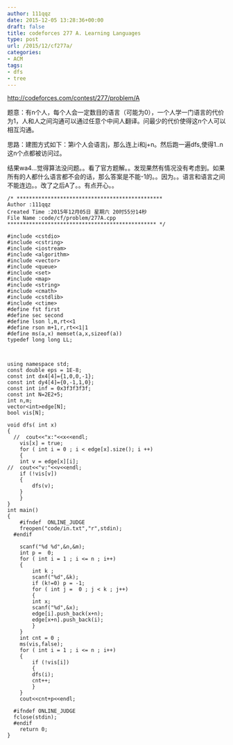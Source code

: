 ```yaml
---
author: 111qqz
date: 2015-12-05 13:28:36+00:00
draft: false
title: codeforces 277 A. Learning Languages
type: post
url: /2015/12/cf277a/
categories:
- ACM
tags:
- dfs
- tree
---
```


http://codeforces.com/contest/277/problem/A

题意：有n个人，每个人会一定数目的语言（可能为0），一个人学一门语言的代价为1，人和人之间沟通可以通过任意个中间人翻译。问最少的代价使得这n个人可以相互沟通。

思路：建图方式如下：第i个人会语言j，那么连上i和j+n。然后跑一遍dfs,使得1..n这n个点都被访问过。


结果wa4...觉得算法没问题。。看了官方题解。。发现果然有情况没有考虑到。如果所有的人都什么语言都不会的话，那么答案是不能-1的。。因为。。语言和语言之间不能连边。。改了之后A了。。有点开心。。

 

    
    /* ***********************************************
    Author :111qqz
    Created Time :2015年12月05日 星期六 20时55分14秒
    File Name :code/cf/problem/277A.cpp
    ************************************************ */
    
    #include <cstdio>
    #include <cstring>
    #include <iostream>
    #include <algorithm>
    #include <vector>
    #include <queue>
    #include <set>
    #include <map>
    #include <string>
    #include <cmath>
    #include <cstdlib>
    #include <ctime>
    #define fst first
    #define sec second
    #define lson l,m,rt<<1
    #define rson m+1,r,rt<<1|1
    #define ms(a,x) memset(a,x,sizeof(a))
    typedef long long LL;
    
    
    
    using namespace std;
    const double eps = 1E-8;
    const int dx4[4]={1,0,0,-1};
    const int dy4[4]={0,-1,1,0};
    const int inf = 0x3f3f3f3f;
    const int N=2E2+5;
    int n,m;
    vector<int>edge[N];
    bool vis[N];
    
    void dfs( int x)
    {
      //  cout<<"x:"<<x<<endl;
        vis[x] = true;
        for ( int i = 0 ; i < edge[x].size(); i ++)
        {
    	int v = edge[x][i];
    //	cout<<"v:"<<v<<endl;
    	if (!vis[v])
    	{
    	    dfs(v);
    	}
        }
    }
    int main()
    {
    	#ifndef  ONLINE_JUDGE 
    	freopen("code/in.txt","r",stdin);
      #endif
    	
    	scanf("%d %d",&n,&m);
    	int p =  0;
    	for ( int i = 1 ; i <= n ; i++)
    	{
    	    int k ;
    	    scanf("%d",&k);
    	    if (k!=0) p = -1;
    	    for ( int j =  0 ; j < k ; j++)
    	    {
    		int x;
    		scanf("%d",&x);
    		edge[i].push_back(x+n);
    		edge[x+n].push_back(i);
    	    }
    	}
    	int cnt = 0 ;
    	ms(vis,false);
    	for ( int i = 1 ; i <= n ; i++)
    	{
    	    if (!vis[i])
    	    {
    		dfs(i);
    		cnt++;
    	    }
    	}
    	cout<<cnt+p<<endl;
    
      #ifndef ONLINE_JUDGE  
      fclose(stdin);
      #endif
        return 0;
    }
    



